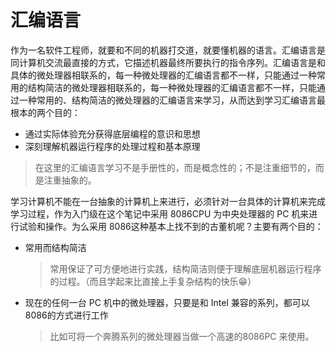# 汇编语言

作为一名软件工程师，就要和不同的机器打交道，就要懂机器的语言。汇编语言是同计算机交流最直接的方式，它描述机器最终所要执行的指令序列。汇编语言是和具体的微处理器相联系的，每一种微处理器的汇编语言都不一样，只能通过一种常用的结构简洁的微处理器相联系的，每一种微处理器的汇编语言都不一样，只能通过一种常用的、结构简洁的微处理器的汇编语言来学习，从而达到学习汇编语言最根本的两个目的：

- 通过实际体验充分获得底层编程的意识和思想
- 深刻理解机器运行程序的处理过程和基本原理

> 在这里的汇编语言学习不是手册性的，而是概念性的；不是注重细节的，而是注重抽象的。

学习计算机不能在一台抽象的计算机上来进行，必须针对一台具体的计算机来完成学习过程，作为入门级在这个笔记中采用 8086CPU 为中央处理器的 PC 机来进行试验和操作。为么采用 8086这种基本上找不到的古董机呢？主要有两个目的：

- 常用而结构简洁

  > 常用保证了可方便地进行实践，结构简洁则便于理解底层机器运行程序的过程。（而且学起来比直接上手复杂结构的快乐:grin:）

- 现在的任何一台 PC 机中的微处理器，只要是和 Intel 兼容的系列，都可以8086的方式进行工作

  > 比如可将一个奔腾系列的微处理器当做一个高速的8086PC 来使用。